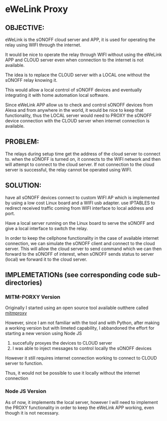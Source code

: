 # eWeLink Proxy
## OBJECTIVE: 
eWeLink is the sONOFF cloud server and APP, it is used for operating the relay using WIFI through the internet.

It would be nice to operate the relay through WIFI without using the eWeLink APP and CLOUD server even when connection to the internet is not available. 

The idea is to replace the CLOUD server with a LOCAL one without the sONOFF relay knowing it.

This would allow a local control of sONOFF devices and eventually integrating it with home automation local software.

Since eWeLink APP allow us to check and control sONOFF devices from Alexa and from anywhere in the world,
it would be nice to keep that functionality, thus the LOCAL server would need to PROXY the sONOFF device connection with the CLOUD server when internet connection is available.

## PROBLEM: 
The relays during setup time get the address of the cloud server to connect to. when the sONOFF is turned on, it connects to the WIFI network and then will attempt to connect to the cloud server. If not connection to the cloud server is successful, the relay cannot be operated using WIFI.

## SOLUTION:
have all sONOFF devices connect to custom WIFI AP which is implemented by using a low cost Linux board and a WIFI usb adapter.
use IPTABLES to redirect received traffic coming from WIFI interface to local address and port.

Have a local server running on the Linux board to serve the sONOFF and give a local interface to switch the relay.

In order to keep the cellphone functionality in the case of available internet connection, we can simulate the sONOFF client and connect to the cloud server. This will allow the cloud server to send command which we can then forward to the sONOFF of interest, when sONOFF sends status to server (local) we forward it to the cloud server.

## IMPLEMETATIONs (see corresponding code sub-directories)
### MITM-PORXY Version
Originally I started using an open source tool available outthere called [mitmproxy](https://mitmproxy.org/)

However, since I am not familiar with the tool and with Python, after making a working version but with limeted capability, 
I abbandoned the effort for starting a new version using Node JS

1. succefully proxyes the devices to CLOUD server
2. I was able to inject messages to control locally the sONOFF devices

However it still requires internet connection working to connect to CLOUD server to function.

Thus, it would not be possible to use it locally without the internet connection

### Node JS Version

As of now, it implements the local server, however I will need to implement the PROXY functionality in order to keep the eWeLink APP working, even though it is not necessary.
